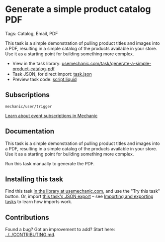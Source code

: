# Generate a simple product catalog PDF

Tags: Catalog, Email, PDF

This task is a simple demonstration of pulling product titles and images into a PDF, resulting in a simple catalog of the products available in your store. Use it as a starting point for building something more complex.

* View in the task library: [usemechanic.com/task/generate-a-simple-product-catalog-pdf](https://usemechanic.com/task/generate-a-simple-product-catalog-pdf)
* Task JSON, for direct import: [task.json](../../tasks/generate-a-simple-product-catalog-pdf.json)
* Preview task code: [script.liquid](./script.liquid)

## Subscriptions

```liquid
mechanic/user/trigger
```

[Learn about event subscriptions in Mechanic](https://docs.usemechanic.com/article/408-subscriptions)

## Documentation

This task is a simple demonstration of pulling product titles and images into a PDF, resulting in a simple catalog of the products available in your store. Use it as a starting point for building something more complex.

Run this task manually to generate the PDF.

## Installing this task

Find this task [in the library at usemechanic.com](https://usemechanic.com/task/generate-a-simple-product-catalog-pdf), and use the "Try this task" button. Or, import [this task's JSON export](../../tasks/generate-a-simple-product-catalog-pdf.json) – see [Importing and exporting tasks](https://docs.usemechanic.com/article/505-importing-and-exporting-tasks) to learn how imports work.

## Contributions

Found a bug? Got an improvement to add? Start here: [../../CONTRIBUTING.md](../../CONTRIBUTING.md).
